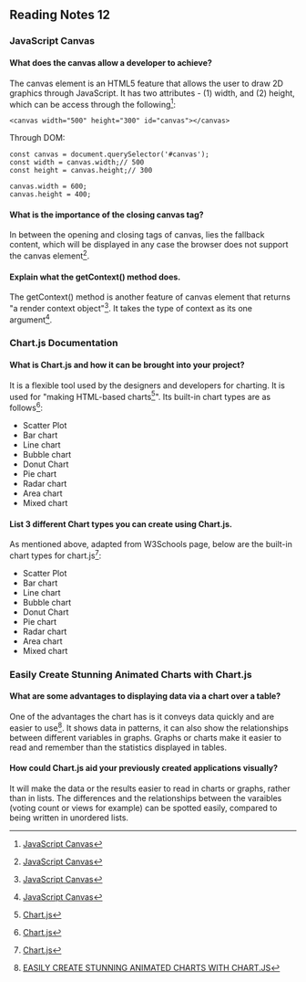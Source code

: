 
## Reading Notes 12

### JavaScript Canvas

#### What does the canvas allow a developer to achieve?

The canvas element is an HTML5 feature that allows the user to draw 2D graphics through JavaScript. It has two attributes - (1) width, and (2) height, which can be access through the following[^1]:
  

```
<canvas width="500" height="300" id="canvas"></canvas>
```

Through DOM:

```
const canvas = document.querySelector('#canvas');
const width = canvas.width;// 500
const height = canvas.height;// 300
```

```
canvas.width = 600;
canvas.height = 400;
```

#### What is the importance of the closing canvas tag?

In between the opening and closing tags of canvas, lies the fallback content, which will be displayed in any case the browser does not support the canvas element[^1].


#### Explain what the getContext() method does.

The getContext() method is another feature of canvas element that returns "a render context object"[^1]. It takes the type of context as its one argument[^1]. 


### Chart.js Documentation

#### What is Chart.js and how it can be brought into your project?

It is a flexible tool used by the designers and developers for charting. It is used for "making HTML-based charts[^2]". Its built-in chart types are as follows[^2]:

- Scatter Plot
- Bar chart
- Line chart
- Bubble chart
- Donut Chart
- Pie chart
- Radar chart
- Area chart
- Mixed chart


#### List 3 different Chart types you can create using Chart.js.

As mentioned above, adapted from W3Schools page, below are the built-in chart types for chart.js[^2]:

- Scatter Plot
- Bar chart
- Line chart
- Bubble chart
- Donut Chart
- Pie chart
- Radar chart
- Area chart
- Mixed chart


### Easily Create Stunning Animated Charts with Chart.js

#### What are some advantages to displaying data via a chart over a table?
 One of the advantages the chart has is it conveys data quickly and are easier to use[^3]. It shows data in patterns, it can also show the relationships between different variables in graphs. Graphs or charts make it easier to read and remember than the statistics displayed in tables.

#### How could Chart.js aid your previously created applications visually?

It will make the data or the results easier to read in charts or graphs, rather than in lists. The differences and the relationships between the varaibles (voting count or views for example) can be spotted easily, compared to being written in unordered lists.


[^1]: [JavaScript Canvas](https://www.javascripttutorial.net/web-apis/javascript-canvas/)
[^2]: [Chart.js](https://www.w3schools.com/js/js_graphics_chartjs.asp)
[^3]: [EASILY CREATE STUNNING ANIMATED CHARTS WITH CHART.JS](https://www.webdesignerdepot.com/2013/11/easily-create-stunning-animated-charts-with-chart-js/)







